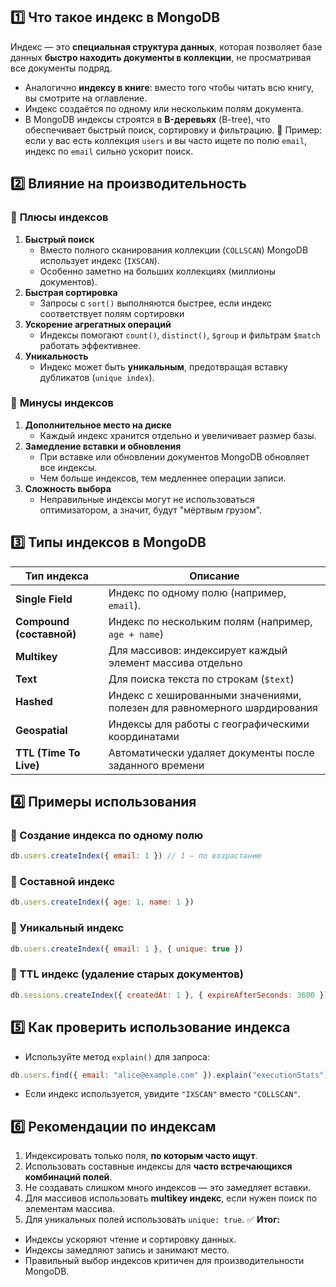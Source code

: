 ## 1️⃣ **Что такое индекс в MongoDB**
Индекс — это **специальная структура данных**, которая позволяет базе данных **быстро находить документы в коллекции**, не просматривая все документы подряд.
- Аналогично **индексу в книге**: вместо того чтобы читать всю книгу, вы смотрите на оглавление.
- Индекс создаётся по одному или нескольким полям документа.
- В MongoDB индексы строятся в **B-деревьях** (B-tree), что обеспечивает быстрый поиск, сортировку и фильтрацию.
📌 Пример: если у вас есть коллекция `users` и вы часто ищете по полю `email`, индекс по `email` сильно ускорит поиск.
## 2️⃣ **Влияние на производительность**
### 🔹 **Плюсы индексов**
1. **Быстрый поиск**
    - Вместо полного сканирования коллекции (`COLLSCAN`) MongoDB использует индекс (`IXSCAN`).
    - Особенно заметно на больших коллекциях (миллионы документов).
2. **Быстрая сортировка**
    - Запросы с `sort()` выполняются быстрее, если индекс соответствует полям сортировки
3. **Ускорение агрегатных операций**
    - Индексы помогают `count()`, `distinct()`, `$group` и фильтрам `$match` работать эффективнее.
4. **Уникальность**
    - Индекс может быть **уникальным**, предотвращая вставку дубликатов (`unique index`).
### 🔹 **Минусы индексов**
1. **Дополнительное место на диске**
    - Каждый индекс хранится отдельно и увеличивает размер базы.
2. **Замедление вставки и обновления**
    - При вставке или обновлении документов MongoDB обновляет все индексы.
    - Чем больше индексов, тем медленнее операции записи.
3. **Сложность выбора**
    - Неправильные индексы могут не использоваться оптимизатором, а значит, будут "мёртвым грузом".
## 3️⃣ **Типы индексов в MongoDB**

|Тип индекса|Описание|
|---|---|
|**Single Field**|Индекс по одному полю (например, `email`).|
|**Compound (составной)**|Индекс по нескольким полям (например, `age + name`)|
|**Multikey**|Для массивов: индексирует каждый элемент массива отдельно|
|**Text**|Для поиска текста по строкам (`$text`)|
|**Hashed**|Индекс с хешированными значениями, полезен для равномерного шардирования|
|**Geospatial**|Индексы для работы с географическими координатами|
|**TTL (Time To Live)**|Автоматически удаляет документы после заданного времени|
## 4️⃣ **Примеры использования**
### 🔹 Создание индекса по одному полю
```javascript
db.users.createIndex({ email: 1 }) // 1 — по возрастанию
```
### 🔹 Составной индекс
```javascript
db.users.createIndex({ age: 1, name: 1 })
```
### 🔹 Уникальный индекс
```javascript
db.users.createIndex({ email: 1 }, { unique: true })
```
### 🔹 TTL индекс (удаление старых документов)
```javascript
db.sessions.createIndex({ createdAt: 1 }, { expireAfterSeconds: 3600 })
```
## 5️⃣ **Как проверить использование индекса**
- Используйте метод `explain()` для запроса:
```javascript
db.users.find({ email: "alice@example.com" }).explain("executionStats")
```
- Если индекс используется, увидите `"IXSCAN"` вместо `"COLLSCAN"`.
## 6️⃣ **Рекомендации по индексам**
1. Индексировать только поля, **по которым часто ищут**.
2. Использовать составные индексы для **часто встречающихся комбинаций полей**.
3. Не создавать слишком много индексов — это замедляет вставки.
4. Для массивов использовать **multikey индекс**, если нужен поиск по элементам массива.
5. Для уникальных полей использовать `unique: true`.
✅ **Итог:**
- Индексы ускоряют чтение и сортировку данных.
- Индексы замедляют запись и занимают место.
- Правильный выбор индексов критичен для производительности MongoDB.